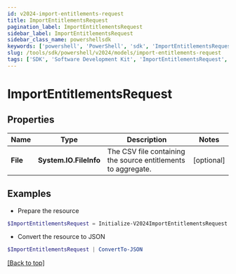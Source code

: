 ```yaml
---
id: v2024-import-entitlements-request
title: ImportEntitlementsRequest
pagination_label: ImportEntitlementsRequest
sidebar_label: ImportEntitlementsRequest
sidebar_class_name: powershellsdk
keywords: ['powershell', 'PowerShell', 'sdk', 'ImportEntitlementsRequest', 'V2024ImportEntitlementsRequest'] 
slug: /tools/sdk/powershell/v2024/models/import-entitlements-request
tags: ['SDK', 'Software Development Kit', 'ImportEntitlementsRequest', 'V2024ImportEntitlementsRequest']
---
```



# ImportEntitlementsRequest

## Properties

Name | Type | Description | Notes
------------ | ------------- | ------------- | -------------
**File** | **System.IO.FileInfo** | The CSV file containing the source entitlements to aggregate. | [optional] 

## Examples

- Prepare the resource
```powershell
$ImportEntitlementsRequest = Initialize-V2024ImportEntitlementsRequest  -File null
```

- Convert the resource to JSON
```powershell
$ImportEntitlementsRequest | ConvertTo-JSON
```


[[Back to top]](#) 

